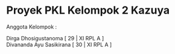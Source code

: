# Proyek PKL Kelompok 2 Kazuya

Anggota Kelompok : 

Dirga Dhosigustanoma [ 29 |  XI RPL A  ]<br>
Divananda Ayu Sasikirana [ 30 |  XI RPL A  ]
